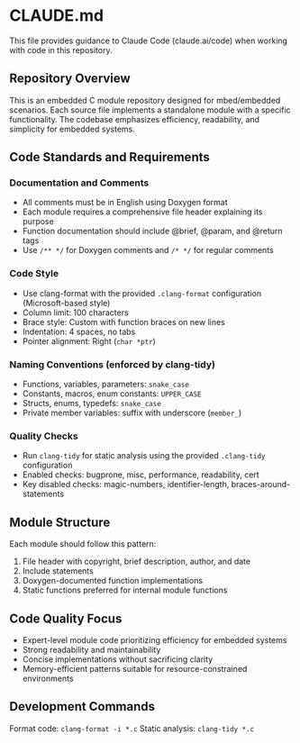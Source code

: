 # CLAUDE.md

This file provides guidance to Claude Code (claude.ai/code) when working with code in this repository.

## Repository Overview

This is an embedded C module repository designed for mbed/embedded scenarios. Each source file implements a standalone module with a specific functionality. The codebase emphasizes efficiency, readability, and simplicity for embedded systems.

## Code Standards and Requirements

### Documentation and Comments
- All comments must be in English using Doxygen format
- Each module requires a comprehensive file header explaining its purpose
- Function documentation should include @brief, @param, and @return tags
- Use `/** */` for Doxygen comments and `/* */` for regular comments

### Code Style
- Use clang-format with the provided `.clang-format` configuration (Microsoft-based style)
- Column limit: 100 characters
- Brace style: Custom with function braces on new lines
- Indentation: 4 spaces, no tabs
- Pointer alignment: Right (`char *ptr`)

### Naming Conventions (enforced by clang-tidy)
- Functions, variables, parameters: `snake_case`
- Constants, macros, enum constants: `UPPER_CASE`
- Structs, enums, typedefs: `snake_case`
- Private member variables: suffix with underscore (`member_`)

### Quality Checks
- Run `clang-tidy` for static analysis using the provided `.clang-tidy` configuration
- Enabled checks: bugprone, misc, performance, readability, cert
- Key disabled checks: magic-numbers, identifier-length, braces-around-statements

## Module Structure

Each module should follow this pattern:
1. File header with copyright, brief description, author, and date
2. Include statements
3. Doxygen-documented function implementations
4. Static functions preferred for internal module functions

## Code Quality Focus

- Expert-level module code prioritizing efficiency for embedded systems
- Strong readability and maintainability
- Concise implementations without sacrificing clarity
- Memory-efficient patterns suitable for resource-constrained environments

## Development Commands

Format code: `clang-format -i *.c`
Static analysis: `clang-tidy *.c`